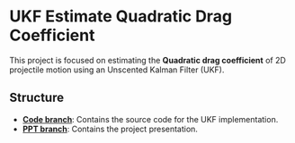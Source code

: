 # UKF Estimate Quadratic Drag Coefficient

This project is focused on estimating the **Quadratic drag coefficient** of 2D projectile motion using an Unscented Kalman Filter (UKF).

## Structure

- **[Code branch](https://github.com/UKF-Estimate-Quadratic-drag-coefficient/tree/code)**: Contains the source code for the UKF implementation.
- **[PPT branch](https://github.com/UKF-Estimate-Quadratic-drag-coefficient/tree/ppt)**: Contains the project presentation.
